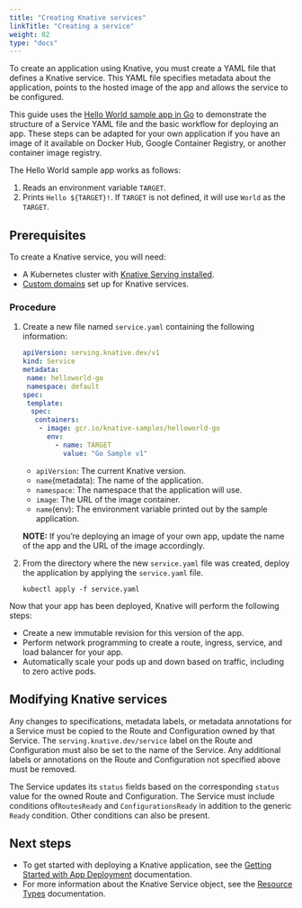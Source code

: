 ```yaml
---
title: "Creating Knative services"
linkTitle: "Creating a service"
weight: 02
type: "docs"
---
```


To create an application using Knative, you must create a YAML file that defines a Knative service. This YAML file specifies metadata about the application, points to the hosted image of the app and allows the service to be configured.

This guide uses the [Hello World sample app in Go](../samples/hello-world/helloworld-go) to demonstrate the structure of a Service YAML file and the basic workflow for deploying an app. These steps can be adapted for your own application if you have an image of it available on Docker Hub, Google Container Registry, or another container image registry.

The Hello World sample app works as follows:
1. Reads an environment variable `TARGET`.
2. Prints `Hello ${TARGET}!`. If `TARGET` is not defined, it will use `World` as the `TARGET`.

## Prerequisites

To create a Knative service, you will need:
* A Kubernetes cluster with [Knative Serving installed](../../install).
* [Custom domains](../using-a-custom-domain/) set up for Knative services.

### Procedure

1. Create a new file named `service.yaml` containing the following information:

    ```yaml
    apiVersion: serving.knative.dev/v1
    kind: Service
    metadata:
     name: helloworld-go
     namespace: default
    spec:
     template:
      spec:
       containers:
        - image: gcr.io/knative-samples/helloworld-go
          env:
            - name: TARGET
              value: "Go Sample v1"
    ```
    * `apiVersion`: The current Knative version.
    * `name`(metadata): The name of the application.
    * `namespace`: The namespace that the application will use.
    * `image`: The URL of the image container.
    * `name`(env): The environment variable printed out by the sample application.

    **NOTE:** If you’re deploying an image of your own app, update the name of the app and the URL of the image accordingly.

1. From the directory where the new `service.yaml` file was created, deploy the application by applying the `service.yaml` file.

    ```
    kubectl apply -f service.yaml
    ```

Now that your app has been deployed, Knative will perform the following steps:

* Create a new immutable revision for this version of the app.
* Perform network programming to create a route, ingress, service, and load balancer for your app.
* Automatically scale your pods up and down based on traffic, including to zero active pods.

## Modifying Knative services

Any changes to specifications, metadata labels, or metadata annotations for a Service must be copied to the Route and Configuration owned by that Service. The `serving.knative.dev/service` label on the Route and Configuration must also be set to the name of the Service. Any additional labels or annotations on the Route and Configuration not specified above must be removed.

The Service updates its `status` fields based on the corresponding `status` value for the owned Route and Configuration.
The Service must include conditions of`RoutesReady` and `ConfigurationsReady` in addition to the generic `Ready` condition. Other conditions can also be present.

## Next steps

* To get started with deploying a Knative application, see the [Getting Started with App Deployment](../getting-started-knative-app/) documentation.
* For more information about the Knative Service object, see the [Resource Types](https://github.com/knative/specs/blob/main/specs/serving/overview.md) documentation.
